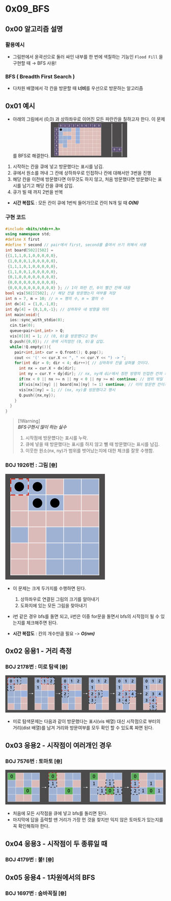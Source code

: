 # 0x09_BFS
## 0x00 알고리즘 설명

### 활용예시
- 그림판에서 윤곽선으로 둘러 싸인 내부를 한 번에 색칠하는 기능인 `Flood Fill` 을 구현할 때 → BFS 사용!

### BFS ( Breadth First Search )
- 다차원 배열에서 각 칸을 방문할 때 **너비**를 우선으로 방문하는 알고리즘

## 0x01 예시

- 아래의 그림에서 (0,0) 과 상하좌우로 이어진 모든 파란칸을 칠하고자 한다. 이 문제를 BFS로 해결한다.
<img src="../imgs/bfs.png" width="50%" height="30%" alt="bfs"></img>
1. 시작하는 칸을 큐에 넣고 방문했다는 표시를 남김.
2. 큐에서 원소를 꺼내 그 칸에 상하좌우로 인접하나 칸에 대해서만 3번을 진행
3. 해당 칸을 이전에 방문했다면 아무것도 하지 않고, 처음 방문했다면 방문했다는 표시를 남기고 해당 칸을 큐에 삽입.
4. 큐가 빌 때 까지 2번을 반복

- **시간 복잡도** : 모든 칸이 큐에 1번씩 들어가므로 칸이 N개 일 때 ***O(N)***

### 구현 코드 
```cpp
#include <bits/stdc++.h>
using namespace std;
#define X first
#define Y second // pair에서 first, second를 줄여서 쓰기 위해서 사용
int board[502][502] =
{{1,1,1,0,1,0,0,0,0,0},
 {1,0,0,0,1,0,0,0,0,0},
 {1,1,1,0,1,0,0,0,0,0},
 {1,1,0,0,1,0,0,0,0,0},
 {0,1,0,0,0,0,0,0,0,0},
 {0,0,0,0,0,0,0,0,0,0},
 {0,0,0,0,0,0,0,0,0,0} }; // 1이 파란 칸, 0이 빨간 칸에 대응
bool vis[502][502]; // 해당 칸을 방문했는지 여부를 저장
int n = 7, m = 10; // n = 행의 수, m = 열의 수
int dx[4] = {1,0,-1,0};
int dy[4] = {0,1,0,-1}; // 상하좌우 네 방향을 의미
int main(void){
  ios::sync_with_stdio(0);
  cin.tie(0);
  queue<pair<int,int> > Q;
  vis[0][0] = 1; // (0, 0)을 방문했다고 명시
  Q.push({0,0}); // 큐에 시작점인 (0, 0)을 삽입.
  while(!Q.empty()){
    pair<int,int> cur = Q.front(); Q.pop();
    cout << '(' << cur.X << ", " << cur.Y << ") -> ";
    for(int dir = 0; dir < 4; dir++){ // 상하좌우 칸을 살펴볼 것이다.
      int nx = cur.X + dx[dir];
      int ny = cur.Y + dy[dir]; // nx, ny에 dir에서 정한 방향의 인접한 칸의 좌표가 들어감
      if(nx < 0 || nx >= n || ny < 0 || ny >= m) continue; // 범위 밖일 경우 넘어감
      if(vis[nx][ny] || board[nx][ny] != 1) continue; // 이미 방문한 칸이거나 파란 칸이 아닐 경우
      vis[nx][ny] = 1; // (nx, ny)를 방문했다고 명시
      Q.push({nx,ny});
    }
  }
}
```
> [!Warning]\
> ***BFS구현시 많이 하는 실수***
> 1. 시작점에 방문헀다는 표시를 누락.
> 2. 큐에 넣을 때 방문했다는 표시를 하지 않고 뺄 때 방문했다는 표시를 남김.
> 3. 이웃한 원소(nx, ny)가 범위를 벗어났는지에 대한 체크를 잘못 수행함.

### BOJ 1926번 : 그림 [[🌐]](https://www.acmicpc.net/problem/1926) 
![BOj_1926](../imgs/bfs_boj1926.png)
- 이 문제는 크게 두가지를 수행하면 된다.
  1. 상하좌우로 연결된 그림의 크기를 알아내기
  2. 도화지에 있는 모든 그림을 찾아내기

- i번 같은 경우 bfs를 돌면 되고, ii번은 이중 for문을 돌면서 bfs의 시작점이 될 수 있는지를 체크해주면 된다.
- **시간 복잡도** : 칸의 개수만큼 필요 -> ***O(nm)***

## 0x02 응용1 - 거리 측정
### BOJ 2178번 : 미로 탐색 [[🌐]](https://www.acmicpc.net/problem/2178)
![miro](../imgs/bfs_miro.png)
- 미로 탐색문제는 다음과 같이 방문했다는 표시(vis 배열) 대신 시작점으로 부터의 거리(dist 배열)를 남겨 거리와 방문여부를 모두 확인 할 수 있도록 짜면 된다.

## 0x03 응용2 - 시작점이 여러개인 경우 
### BOJ 7576번 : 토마토 [[🌐]](https://www.acmicpc.net/problem/7576)
![tomato](../imgs/bfs_tomato.png)
- 처음에 모든 시작점을 큐에 넣고 bfs를 돌리면 된다.
- 마지막에 답을 출력할 땐 거리가 가장 먼 것을 찾지만 익지 않은 토마토가 있는지를 꼭 확인해줘야 한다.

## 0x04 응용3 - 시작점이 두 종류일  때
### BOJ 4179번 : 불! [[🌐]](https://www.acmicpc.net/problem/4179)


## 0x05 응용4 - 1차원에서의 BFS
### BOJ 1697번 : 숨바꼭질 [[🌐]](https://www.acmicpc.net/problem/1697)
